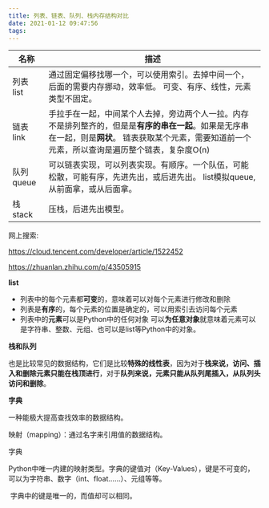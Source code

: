 ```yaml
---
title: 列表、链表、队列、栈内存结构对比
date: 2021-01-12 09:47:56
tags:
---
```








| 名称         | 描述                                                         |
| ------------ | ------------------------------------------------------------ |
| 列表 list    | 通过固定偏移找哪一个，可以使用索引。去掉中间一个，后面的需要内存挪动，效率低。 可变、有序、线性，元素类型不固定。 |
| 链表 link    | 手拉手在一起，中间某个人去掉，旁边两个人一拉。内存不是排列整齐的，但是是**有序的串在一起**。如果是无序串在一起，则是**网状**。 链表获取某个元素，需要知道前一个元素，所以查询是遍历整个链表，复杂度O(n) |
| 队列 queue   | 可以链表实现，可以列表实现。有顺序。一个队伍，可能松散，可能有序，先进先出，或后进先出。        list模拟queue, 从前面拿，或从后面拿。 |
| 栈     stack | 压栈，后进先出模型。                                         |



网上搜索:

https://cloud.tencent.com/developer/article/1522452

https://zhuanlan.zhihu.com/p/43505915



**list**

- 列表中的每个元素都**可变**的，意味着可以对每个元素进行修改和删除
- 列表是**有序**的，每个元素的位置是确定的，可以用索引去访问每个元素
- 列表中的**元素**可以是Python中的任何对象 可以**为任意对象**就意味着元素可以是字符串、整数、元组、也可以是list等Python中的对象。

**栈和队列**

​	也是比较常见的数据结构，它们是比较**特殊的线性表**，因为对于**栈来说，访问、插入和删除元素只能在栈顶进行**，对于**队列来说，元素只能从队列尾插入，从队列头访问和删除**。



**字典**

一种能极大提高查找效率的数据结构。

映射（mapping）：通过名字来引用值的数据结构。

字典

​	Python中唯一内建的映射类型。字典的键值对（Key-Values），键是不可变的，可以为字符串、数字（int、float......）、元组等等。

​	字典中的键是唯一的，而值却可以相同。

